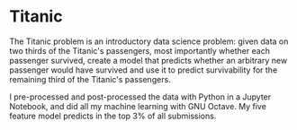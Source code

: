 # Titanic
The Titanic problem is an introductory data science problem: given data on two thirds of the Titanic's passengers, most importantly whether each passenger survived, create a model that predicts whether an arbitrary new passenger would have survived and use it to predict survivability for the remaining third of the Titanic's passengers.

I pre-processed and post-processed the data with Python in a Jupyter Notebook, and did all my machine learning with GNU Octave. My five feature model predicts in the top 3% of all submissions.
